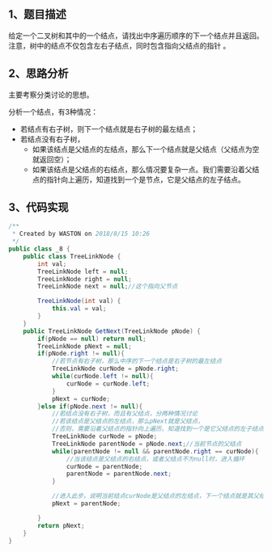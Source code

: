## 1、题目描述

​	给定一个二叉树和其中的一个结点，请找出中序遍历顺序的下一个结点并且返回。注意，树中的结点不仅包含左右子结点，同时包含指向父结点的指针 。

## 2、思路分析

主要考察分类讨论的思想。

分析一个结点，有3种情况：

- 若结点有右子树，则下一个结点就是右子树的最左结点；
- 若结点没有右子树，
  - 如果该结点是父结点的左结点，那么下一个结点就是父结点（父结点为空就返回空）；
  - 如果该结点是父结点的右结点，那么情况要复杂一点。我们需要沿着父结点的指针向上遍历，知道找到一个是节点，它是父结点的左子结点。

## 3、代码实现

```java
/**
 * Created by WASTON on 2018/8/15 10:26
 */
public class _8 {
    public class TreeLinkNode {
        int val;
        TreeLinkNode left = null;
        TreeLinkNode right = null;
        TreeLinkNode next = null;//这个指向父节点

        TreeLinkNode(int val) {
            this.val = val;
        }
    }
    public TreeLinkNode GetNext(TreeLinkNode pNode) {
        if(pNode == null) return null;
        TreeLinkNode pNext = null;
        if(pNode.right != null){
            //若节点有右子树，那么中序的下一个结点是右子树的最左结点
            TreeLinkNode curNode = pNode.right;
            while(curNode.left != null){
                curNode = curNode.left;
            }
            pNext = curNode;
        }else if(pNode.next != null){
            //若结点没有右子树，而且有父结点，分两种情况讨论
            //若该结点是父结点的左结点，那么pNext就是父结点，
            //否则，需要沿着父结点的指针向上遍历，知道找到一个是它父结点的左子结点的节点。
            TreeLinkNode curNode = pNode;
            TreeLinkNode parentNode = pNode.next;//当前节点的父结点
            while(parentNode != null && parentNode.right == curNode){
                //当该结点是父结点的右结点，或者父结点不为null时，进入循环
                curNode = parentNode;
                parentNode = parentNode.next;
            }

            //进入此步，说明当前结点curNode是父结点的左结点，下一个结点就是其父结点
            pNext = parentNode;

        }
        return pNext;
    }
}
```

